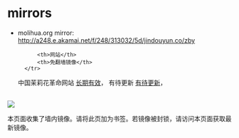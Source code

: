 mirrors
=======

* molihua.org mirror: http://a248.e.akamai.net/f/248/313032/5d/jindouyun.co/zby


            <th>网站</th>
            <th>免翻墙镜像</th>
        </tr>
    </thead>
    <tbody>    
        <tr>
            <td>中国茉莉花革命网站</td>
            <td>            
                <a href="http://a248.e.akamai.net/f/248/313032/5d/jindouyun.co/zby" target="_BLANK">长期有效</a>，            
            </td>
        </tr>    
        <tr>
            <td>有待更新</td>
            <td>            
                <a href="http://a248.e.akamai.net/f/248/313032/5d/jindouyun.co/zby" target="_BLANK">有待更新</a>，            
            </td>
        </tr>    
    </tbody>
</table>
<br/>
<img src="https://encrypted-tbn0.gstatic.com/images?q=tbn:ANd9GcSvpdvxCD6PqBufA5U_Ftoyn1JuvtgBjTRl3OpujvkqxKmPakPf" />

本页面收集了墙内镜像。请将此页加为书签。若镜像被封锁，请访问本页面获取最新镜像。
